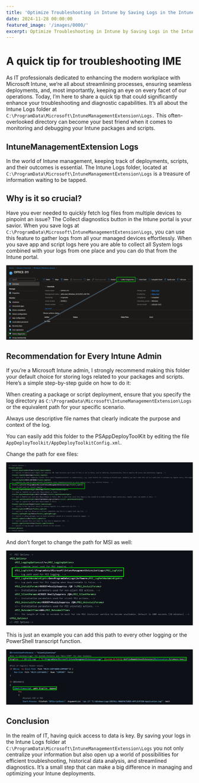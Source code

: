 ```yaml
---
title: 'Optimize Troubleshooting in Intune by Saving Logs in the Intune Logs Folder'
date: 2024-11-28 00:00:00
featured_image: '/images/0000/'
excerpt: Optimize Troubleshooting in Intune by Saving Logs in the Intune Logs Folder
---
```


# A quick tip for troubleshooting IME

As IT professionals dedicated to enhancing the modern workplace with Microsoft Intune, we’re all about streamlining processes, ensuring seamless deployments, and, most importantly, keeping an eye on every facet of our operations. Today, I’m here to share a quick tip that could significantly enhance your troubleshooting and diagnostic capabilities. It’s all about the Intune Logs folder at `C:\ProgramData\Microsoft\IntuneManagementExtension\Logs.` This often-overlooked directory can become your best friend when it comes to monitoring and debugging your Intune packages and scripts.

## IntuneManagementExtension Logs
In the world of Intune management, keeping track of deployments, scripts, and their outcomes is essential. The Intune Logs folder, located at `C:\ProgramData\Microsoft\IntuneManagementExtension\Logs` is a treasure of information waiting to be tapped.

## Why is it so crucial?
Have you ever needed to quickly fetch log files from multiple devices to pinpoint an issue? The Collect diagnostics button in the Intune portal is your savior. When you save logs at `C:\ProgramData\Microsoft\IntuneManagementExtension\Logs`, you can use this feature to gather logs from all your managed devices effortlessly. When you save app and script logs here you are able to collect all System logs combined with your logs from one place and you can do that from the Intune portal.

![](/images/0032/1.png)

## Recommendation for Every Intune Admin
If you’re a Microsoft Intune admin, I strongly recommend making this folder your default choice for storing logs related to your packages and scripts. Here’s a simple step-by-step guide on how to do it:

When creating a package or script deployment, ensure that you specify the log directory as `C:\ProgramData\Microsoft\IntuneManagementExtension\Logs` or the equivalent path for your specific scenario.

Always use descriptive file names that clearly indicate the purpose and context of the log.

You can easily add this folder to the PSAppDeployToolKit by editing the file `AppDeployToolkit/AppDeployToolkitConfig.xml`.

Change the path for exe files:

![](/images/0032/2.png)

And don’t forget to change the path for MSI as well:

![](/images/0032/3.png)

This is just an example you can add this path to every other logging or the PowerShell transcript function.

![](/images/0032/4.png)

## Conclusion
In the realm of IT, having quick access to data is key. By saving your logs in the Intune Logs folder at `C:\ProgramData\Microsoft\IntuneManagementExtension\Logs` you not only centralize your information but also open up a world of possibilities for efficient troubleshooting, historical data analysis, and streamlined diagnostics. It’s a small step that can make a big difference in managing and optimizing your Intune deployments.